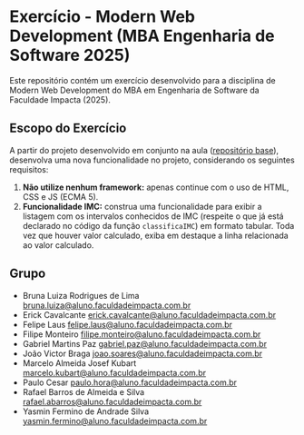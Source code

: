 # Exercício - Modern Web Development (MBA Engenharia de Software 2025)

Este repositório contém um exercício desenvolvido para a disciplina de Modern Web Development do MBA em Engenharia de Software da Faculdade Impacta (2025).

## Escopo do Exercício

A partir do projeto desenvolvido em conjunto na aula ([repositório base](https://github.com/prof-emilio-resende/basics)), desenvolva uma nova funcionalidade no projeto, considerando os seguintes requisitos:

1. **Não utilize nenhum framework:** apenas continue com o uso de HTML, CSS e JS (ECMA 5).
2. **Funcionalidade IMC:** construa uma funcionalidade para exibir a listagem com os intervalos conhecidos de IMC (respeite o que já está declarado no código da função `classificaIMC`) em formato tabular. Toda vez que houver valor calculado, exiba em destaque a linha relacionada ao valor calculado.



## Grupo

- Bruna Luiza Rodrigues de Lima <bruna.luiza@aluno.faculdadeimpacta.com.br>
- Erick Cavalcante <erick.cavalcante@aluno.faculdadeimpacta.com.br>
- Felipe Laus <felipe.laus@aluno.faculdadeimpacta.com.br>
- Filipe Monteiro <filipe.monteiro@aluno.faculdadeimpacta.com.br>
- Gabriel Martins Paz <gabriel.paz@aluno.faculdadeimpacta.com.br>
- João Victor Braga <joao.soares@aluno.faculdadeimpacta.com.br>
- Marcelo Almeida Josef Kubart <marcelo.kubart@aluno.faculdadeimpacta.com.br>
- Paulo Cesar  <paulo.hora@aluno.faculdadeimpacta.com.br>
- Rafael Barros de Almeida e Silva <rafael.abarros@aluno.faculdadeimpacta.com.br>
- Yasmin Fermino de Andrade Silva <yasmin.fermino@aluno.faculdadeimpacta.com.br>




